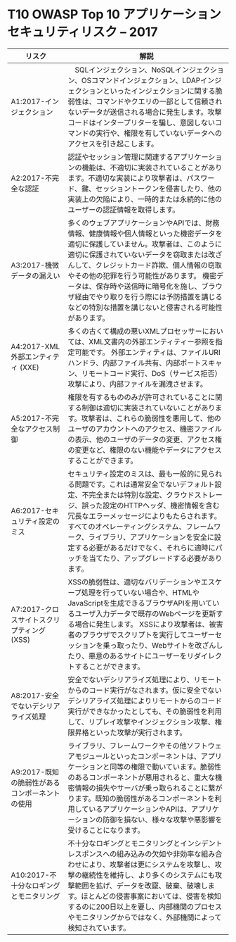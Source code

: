 # T10 OWASP Top 10 アプリケーションセキュリティリスク – 2017

| リスク | 解説 |
| -- | -- |
| A1:2017-インジェクション | 　SQLインジェクション、NoSQLインジェクション、OSコマンドインジェクション、LDAPインジェクションといったインジェクションに関する脆弱性は、コマンドやクエリの一部として信頼されないデータが送信される場合に発生します。攻撃コードはインタープリターを騙し、意図しないコマンドの実行や、権限を有していないデータへのアクセスを引き起こします。 |
| A2:2017-不完全な認証 |認証やセッション管理に関連するアプリケーションの機能は、不適切に実装されていることがあります。不適切な実装により攻撃者は、パスワード、鍵、セッショントークンを侵害したり、他の実装上の欠陥により、一時的または永続的に他のユーザーの認証情報を取得します。|
| A3:2017-機微データの漏えい | 多くのウェブアプリケーションやAPIでは、財務情報、健康情報や個人情報といった機密データを適切に保護していません。攻撃者は、このように適切に保護されていないデータを窃取または改ざんして、クレジットカード詐欺、個人情報の窃取やその他の犯罪を行う可能性があります。 機密データは、保存時や送信時に暗号化を施し、ブラウザ経由でやり取りを行う際には予防措置を講じるなどの特別な措置を講じないと侵害される可能性があります。 |
| A4:2017-XML 外部エンティティ (XXE) | 多くの古くて構成の悪いXMLプロセッサーにおいては、XML文書内の外部エンティティー参照を指定可能です。 外部エンティティは、ファイルURIハンドラ、内部ファイル共有、内部ポートスキャン、リモートコード実行、DoS（サービス拒否）攻撃により、内部ファイルを漏洩させます。 |
| A5:2017-不完全なアクセス制御 | 権限を有するもののみが許可されていることに関する制御は適切に実装されていないことがあります。攻撃者は、これらの脆弱性を悪用して、他のユーザのアカウントへのアクセス、機密ファイルの表示、他のユーザのデータの変更、アクセス権の変更など、権限のない機能やデータにアクセスすることができます。|
| A6:2017-セキュリティ設定のミス | セキュリティ設定のミスは、最も一般的に見られる問題です。これは通常安全でないデフォルト設定、不完全または特別な設定、クラウドストレージ、誤った設定のHTTPヘッダ、機密情報を含む冗長なエラーメッセージによりもたらされます。 すべてのオペレーティングシステム、フレームワーク、ライブラリ、アプリケーションを安全に設定する必要があるだけでなく、それらに適時にパッチを当てたり、アップグレードする必要があります。 |
| A7:2017-クロスサイトスクリプティング (XSS) | XSSの脆弱性は、適切なバリデーションやエスケープ処理を行っていない場合や、HTMLやJavaScriptを生成できるブラウザAPIを用いているユーザ入力データで既存のWebページを更新する場合に発生します。 XSSにより攻撃者は、被害者のブラウザでスクリプトを実行してユーザーセッションを乗っ取ったり、Webサイトを改ざんしたり、悪意のあるサイトにユーザーをリダイレクトすることができます。|
| A8:2017-安全でないデシリアライズ処理 | 安全でないデシリアライズ処理により、リモートからのコード実行がなされます。仮に安全でないデシリアライズ処理によりリモートからのコード実行ができなかったとしても、その脆弱性を利用して、リプレイ攻撃やインジェクション攻撃、権限昇格といった攻撃が実行されます。 |
| A9:2017-既知の脆弱性があるコンポーネントの使用 | ライブラリ、フレームワークやその他ソフトウェアモジュールといったコンポーネントは、アプリケーションと同等の権限で動いています。脆弱性のあるコンポーネントが悪用されると、重大な機密情報の損失やサーバが乗っ取られることに繋がります。既知の脆弱性があるコンポーネントを利用しているアプリケーションやAPIは、アプリケーションの防御を損ない、様々な攻撃や悪影響を受けることになります。 |
| A10:2017-不十分なロギングとモニタリング| 不十分なロギングとモニタリングとインシデントレスポンスへの組み込みの欠如や非効率な組み合わせにより、攻撃者は更にシステムを攻撃し、攻撃の継続性を維持し、より多くのシステムにも攻撃範囲を拡げ、データを改竄、破棄、破壊します。ほとんどの侵害事案においては、侵害を検知するのに200日以上を要し、内部機関のプロセスやモニタリングからではなく、外部機関によって検知されています。 |
